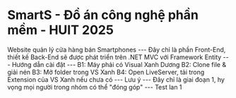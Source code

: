 # SmartS - Đồ án công nghệ phần mềm - HUIT 2025
Website quản lý cửa hàng bán Smartphones
--- Đây chỉ là phần Front-End, thiết kế Back-End sẽ được phát triển trên .NET MVC với Framework Entity
--- Hướng dẫn cài đặt ---
B1: Máy phải có Visual Xanh Dương
B2: Clone file & giải nén
B3: Mở folder trong VS Xanh
B4: Open LiveServer, tải trong Extension của VS Xanh nếu chưa có
--- Lưu ý ---
Đây chỉ là giai đoạn 1, hy vọng mọi người trong nhóm có thể "đóng góp"
--- Test lan 1
